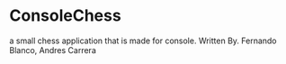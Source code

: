 # ConsoleChess
a small chess application that is made for console.
Written By. Fernando Blanco, Andres Carrera